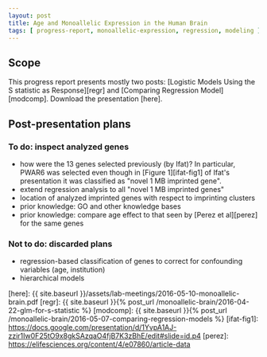 ```yaml
---
layout: post
title: Age and Monoallelic Expression in the Human Brain
tags: [ progress-report, monoallelic-expression, regression, modeling ]
---
```


## Scope

This progress report presents mostly two posts: [Logistic Models Using the S statistic as Response][regr] and [Comparing Regression Model][modcomp].
Download the presentation [here].

## Post-presentation plans

### To do: inspect analyzed genes

* how were the 13 genes selected previously (by Ifat)?  In particular, PWAR6 was selected even though in [Figure 1][ifat-fig1] of Ifat's presentation it was classified as "novel 1 MB imprinted gene".
* extend regression analysis to all "novel 1 MB imprinted genes"
* location of analyzed imprinted genes with respect to imprinting clusters
* prior knowledge: GO and other knowledge bases
* prior knowledge: compare age effect to that seen by [Perez et al][perez] for the same genes

### Not to do: discarded plans

* regression-based classification of genes to correct for confounding variables (age, institution)
* hierarchical models

[here]: {{ site.baseurl }}/assets/lab-meetings/2016-05-10-monoallelic-brain.pdf
[regr]: {{ site.baseurl }}{% post_url /monoallelic-brain/2016-04-22-glm-for-s-statistic %}
[modcomp]: {{ site.baseurl }}{% post_url /monoallelic-brain/2016-05-07-comparing-regression-models %}
[ifat-fig1]: https://docs.google.com/presentation/d/1YvpA1AJ-zzir1Iw0F25tO9x8gkSAzqaO4fjB7K3zBhE/edit#slide=id.p4
[perez]: https://elifesciences.org/content/4/e07860/article-data
